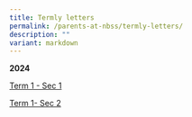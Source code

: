 ```yaml
---
title: Termly letters
permalink: /parents-at-nbss/termly-letters/
description: ""
variant: markdown
---
```






**2024**


[Term 1 - Sec 1](/files/NBSS_Termly_Letter_2024_Term_1___Sec_1.pdf)

[Term 1- Sec 2](/files/NBSS_Termly_Letter_2024_Term_1___Sec_2.pdf)

